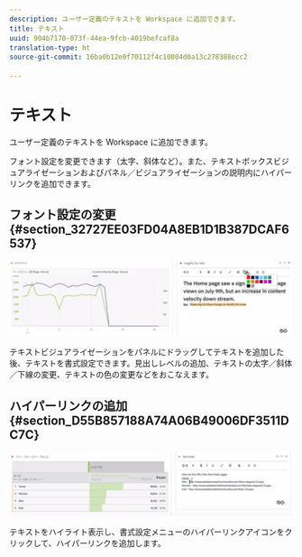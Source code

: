 ```yaml
---
description: ユーザー定義のテキストを Workspace に追加できます。
title: テキスト
uuid: 904b7170-073f-44ea-9fcb-4019befcaf8a
translation-type: ht
source-git-commit: 16ba0b12e0f70112f4c10804d0a13c278388ecc2

---
```



# テキスト

ユーザー定義のテキストを Workspace に追加できます。

フォント設定を変更できます（太字、斜体など）。また、テキストボックスビジュアライゼーションおよびパネル／ビジュアライゼーションの説明内にハイパーリンクを追加できます。

## フォント設定の変更 {#section_32727EE03FD04A8EB1D1B387DCAF6537}

![](assets/rich-text1.png)

テキストビジュアライゼーションをパネルにドラッグしてテキストを追加した後、テキストを書式設定できます。見出しレベルの追加、テキストの太字／斜体／下線の変更、テキストの色の変更などをおこなえます。

## ハイパーリンクの追加 {#section_D55B857188A74A06B49006DF3511DC7C}

![](assets/rich-text2.png)

テキストをハイライト表示し、書式設定メニューのハイパーリンクアイコンをクリックして、ハイパーリンクを追加します。
